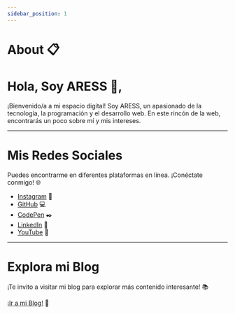 ```yaml
---
sidebar_position: 1
---
```


# About 📋

# Hola, Soy ARESS 👋,

¡Bienvenido/a a mi espacio digital! Soy ARESS, un apasionado de la tecnología, la programación y el desarrollo web. En este rincón de la web, encontrarás un poco sobre mí y mis intereses.

---

# Mis Redes Sociales

Puedes encontrarme en diferentes plataformas en línea. ¡Conéctate conmigo! 🌐

- [Instagram](https://instagram.com/_aress444_) 📸
- [GitHub](https://github.com/ARESS-444) 💻
- [CodePen](https://codepen.io/aress-444) ✒️
- [LinkedIn](https://www.linkedin.com/in/aress444/) 🔗
- [YouTube](https://youtube.com/@hackspace444) 🎥

---

# Explora mi Blog

¡Te invito a visitar mi blog para explorar más contenido interesante! 📚

[¡Ir a mi Blog!](https://aress-444.github.io/) 🚀

